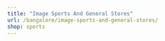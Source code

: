 ```yaml
---
title: "Image Sports And General Stores"
url: /bangalore/image-sports-and-general-stores/
shop: sports
---
```

